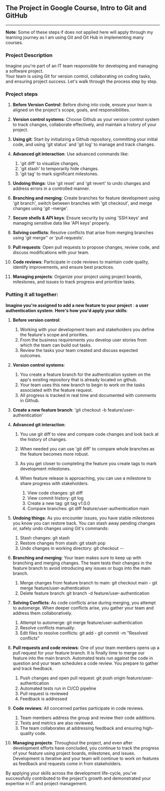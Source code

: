 ## The Project in Google Course, Intro to Git and GitHub
---
**Note**: Some of these steps if does not applied here will apply through my learning journey as I am using Git and Git Hub in implementing many courses.  

### Project Description

  Imagine you're part of an IT team responsible for developing and managing a software project.  
	Your team is using Git for version control, collaborating on coding tasks, and ensuring project success. Let's walk through the process step by step.

### Project steps

1. **Before Version Control**: Before diving into code, ensure your team is aligned on the project's scope, goals, and responsibilities.
  
2. **Version control systems**: Choose Github as your version control system to track changes, collaborate effectively, and maintain a history of your project.

3. **Using git**: Start by initializing a Github repository, committing your initial code, and using 'git status' and 'git log' to manage and track changes.

4. **Advanced git interaction**: Use advanced commands like:
	1. 'git diff' to visualize changes,
 	2. 'git stash' to temporarily hide changes.
  	3. 'git tag' to mark significant milestones.

6. **Undoing things**: Use 'git reset' and 'git revert' to undo changes and address errors in a controlled manner.

7. **Branching and merging**: Create branches for feature development using 'git branch', switch between branches with 'git checkout',
    and merge changes using 'git -merge'.

8. **Secure shells & API keys**: Ensure security by using 'SSH keys' and managing sensitive data like 'API keys' properly.

9. **Solving conflicts**: Resolve conflicts that arise from merging branches using 'git merge'' or 'pull requests'.

10. **Pull requests**: Open pull requests to propose changes, review code, and discuss modifications with your team.

11. **Code reviews**: Participate in code reviews to maintain code quality, identify improvements, and ensure best practices.

12. **Managing projects**: Organize your project using project boards, milestones, and issues to track progress and prioritize tasks.

### Putting it all together:

**Imagine you're assigned to add a new feature to your project** : **a user authentication system**. **Here's how you'd apply your skills**:

1. **Before version control**:
	1. Working with your development team and stakeholders you define the feature's scope and priorities.
	2. From the business requirements you develop user stories from which the team can build out tasks.
    3. Review the tasks your team created and discuss expected outcomes.

3. **Version control systems**:
	1. You create a feature branch for the authentication system on the app's existing repository that is already located on github.
	2. Your team uses this new branch to begin to work on the tasks associated with the feature request.
	3. All progress is tracked in real time and documented with comments in Github.

4. **Create a new feature branch**: 'git checkout -b feature/user-authentication'

5. **Advanced git interaction**:
	1. You use git diff to view and compare code changes and look back at the history of changes.
	2. When needed you can use 'git diff' to compare whole branches as the feature becomes more robust.
 	3. As you get closer to completing the feature you create tags to mark development milestones.
  	4. When feature release is approaching, you can use a milestone to share progress with stakeholders.

		1. View code changes: git diff
		2. View commit history: git log
 		3. Create a new tag: git tag v1.0.0
	  	4. Compare branches: git diff feature/user-authentication main

5. **Undoing things**: As you encounter issues, you have stable milestones you know you can restore back. You can stash away pending changes or, safely undo changes using Git's commands:
	1. Stash changes: git stash
 	2. Restore changes from stash: git stash pop
  	3. Undo changes in working directory: git checkout -- <file>

6. **Branching and merging**: Your team makes sure to keep up with branching and merging changes. The team tests their changes in the feature branch to avoid introducing any issues or bugs into the main branch. 
	1. Merge changes from feature branch to main: git checkout main - git merge feature/user-authentication
	2. Delete feature branch: git branch -d feature/user-authentication

7. **Solving Conflicts**: As code conflicts arise during merging, you attempt to automerge. When deeper conflicts arise, you gather your team and address them collaboratively.
	1. Attempt to automerge: git merge feature/user-authentication
	2. Resolve conflicts manually:
	3. Edit files to resolve conflicts: git add <resolved-files> - git commit -m "Resolved conflicts"

8. **Pull requests and code reviews**: One of your team members opens up a pull request for your feature branch. It is finally time to merge our feature into the main branch. Automated tests run against the code in question and your team schedules a code review. You prepare to gather and track feedback.
	1. Push changes and open pull request: git push origin feature/user-authentication
	2. Automated tests run in CI/CD pipeline
	3. Pull request is reviewed
	4. Feedback is addressed

9. **Code reviews**: All concerned parties participate in code reviews.
	1. Team members address the group and review their code additions.
	2. Tests and metrics are also reviewed.
	3. The team collaborates at addressing feedback and ensuring high-quality code.

11. **Managing projects**: Throughout the project, and even after development efforts have concluded, you continue to track the progress of your feature using project boards, milestones, and issues. Development is iterative and your team will continue to work on features as feedback and requests come in from stakeholders.

By applying your skills across the development life-cycle, you've successfully contributed to the project's growth and demonstrated your expertise in IT and project management.
